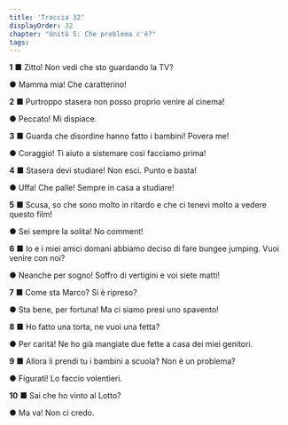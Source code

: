```yaml
---
title: 'Traccia 32'
displayOrder: 32
chapter: "Unità 5: Che problema c'è?"
tags:
---
```


**1**
■ Zitto! Non vedi che sto guardando la TV?

● Mamma mia! Che caratterino!

**2**
■ Purtroppo stasera non posso proprio venire al cinema!

● Peccato! Mi dispiace.

**3**
■ Guarda che disordine hanno fatto i bambini! Povera me!

● Coraggio! Ti aiuto a sistemare così facciamo prima!

**4**
■ Stasera devi studiare! Non esci. Punto e basta!

● Uffa! Che palle! Sempre in casa a studiare!

**5**
■ Scusa, so che sono molto in ritardo e che ci tenevi molto a vedere questo film!

● Sei sempre la solita! No comment!

**6**
■ Io e i miei amici domani abbiamo deciso di fare bungee jumping. Vuoi venire con noi?

● Neanche per sogno! Soffro di vertigini e voi siete matti!

**7**
■ Come sta Marco? Si è ripreso?

● Sta bene, per fortuna! Ma ci siamo presi uno spavento!

**8**
■ Ho fatto una torta, ne vuoi una fetta?

● Per carità! Ne ho già mangiate due fette a casa dei miei genitori.

**9**
■ Allora li prendi tu i bambini a scuola? Non è un problema?

● Figurati! Lo faccio volentieri.

**10**
■ Sai che ho vinto al Lotto?

● Ma va! Non ci credo.
